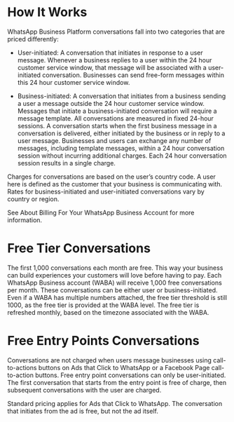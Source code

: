 # How It Works
WhatsApp Business Platform conversations fall into two categories that are priced differently:

* User-initiated: A conversation that initiates in response to a user message. Whenever a business replies to a user within the 24 hour customer service window, that message will be associated with a user-initiated conversation. Businesses can send free-form messages within this 24 hour customer service window.

* Business-initiated: A conversation that initiates from a business sending a user a message outside the 24 hour customer service window. Messages that initiate a business-initiated conversation will require a message template.
All conversations are measured in fixed 24-hour sessions. A conversation starts when the first business message in a conversation is delivered, either initiated by the business or in reply to a user message. Businesses and users can exchange any number of messages, including template messages, within a 24 hour conversation session without incurring additional charges. Each 24 hour conversation session results in a single charge.

Charges for conversations are based on the user’s country code. A user here is defined as the customer that your business is communicating with. Rates for business-initiated and user-initiated conversations vary by country or region.

See About Billing For Your WhatsApp Business Account for more information.

# Free Tier Conversations
The first 1,000 conversations each month are free. This way your business can build experiences your customers will love before having to pay. Each WhatsApp Business account (WABA) will receive 1,000 free conversations per month. These conversations can be either user or business-initiated. Even if a WABA has multiple numbers attached, the free tier threshold is still 1000, as the free tier is provided at the WABA level. The free tier is refreshed monthly, based on the timezone associated with the WABA.

# Free Entry Points Conversations
Conversations are not charged when users message businesses using call-to-actions buttons on Ads that Click to WhatsApp or a Facebook Page call-to-action buttons. Free entry point conversations can only be user-initiated. The first conversation that starts from the entry point is free of charge, then subsequent conversations with the user are charged.

Standard pricing applies for Ads that Click to WhatsApp. The conversation that initiates from the ad is free, but not the ad itself.